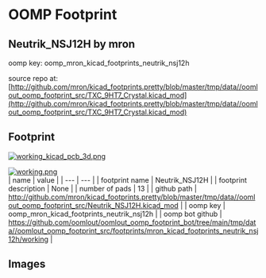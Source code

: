 # OOMP Footprint  
## Neutrik_NSJ12H  by mron  
  
oomp key: oomp_mron_kicad_footprints_neutrik_nsj12h  
  
source repo at: [http://github.com/mron/kicad_footprints.pretty/blob/master/tmp/data//oomlout_oomp_footprint_src/TXC_9HT7_Crystal.kicad_mod](http://github.com/mron/kicad_footprints.pretty/blob/master/tmp/data//oomlout_oomp_footprint_src/TXC_9HT7_Crystal.kicad_mod)  
## Footprint  
  
[![working_kicad_pcb_3d.png](working_kicad_pcb_3d_600.png)](working_kicad_pcb_3d.png)  
  
[![working.png](working_600.png)](working.png)  
| name | value | 
| --- | --- | 
| footprint name | Neutrik_NSJ12H | 
| footprint description | None | 
| number of pads | 13 | 
| github path | http://github.com/mron/kicad_footprints.pretty/blob/master/tmp/data//oomlout_oomp_footprint_src/Neutrik_NSJ12H.kicad_mod | 
| oomp key | oomp_mron_kicad_footprints_neutrik_nsj12h | 
| oomp bot github | https://github.com/oomlout/oomlout_oomp_footprint_bot/tree/main/tmp/data//oomlout_oomp_footprint_src/footprints/mron_kicad_footprints_neutrik_nsj12h/working | 
## Images  
